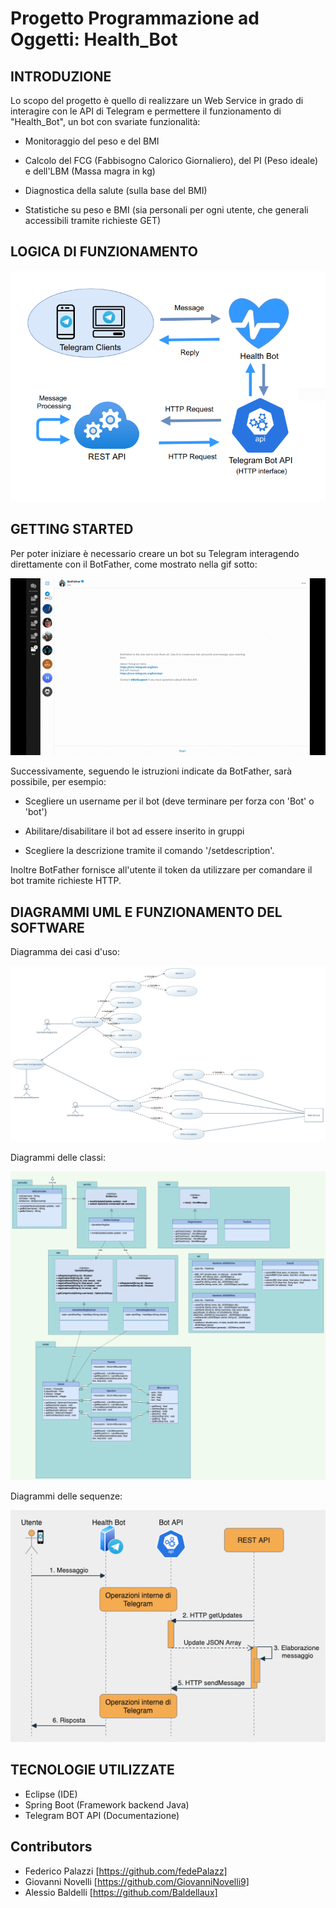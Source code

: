 # Progetto Programmazione ad Oggetti: Health_Bot



## INTRODUZIONE

Lo scopo del progetto è quello di realizzare un Web Service in grado di interagire con le API di Telegram e permettere il funzionamento di "Health_Bot", un bot con svariate funzionalità:

- Monitoraggio del peso e del BMI

- Calcolo del FCG (Fabbisogno Calorico Giornaliero), del PI (Peso ideale) e dell'LBM (Massa magra in kg)

- Diagnostica della salute (sulla base del BMI)

- Statistiche su peso e BMI (sia personali per ogni utente, che generali accessibili tramite richieste GET)

  

## LOGICA DI FUNZIONAMENTO

![](resources/Funzionamento_BOT.png)



## GETTING STARTED

Per poter iniziare è necessario creare un bot su Telegram interagendo direttamente con il BotFather, come mostrato nella gif sotto:

![](resources/introduzione.gif)

Successivamente, seguendo le istruzioni indicate da BotFather, sarà possibile, per esempio:

- Scegliere un username per il bot (deve terminare per forza con 'Bot' o 'bot')

- Abilitare/disabilitare il bot ad essere inserito in gruppi

- Scegliere la descrizione tramite il comando '/setdescription'.

Inoltre BotFather fornisce all'utente il token da utilizzare per comandare il bot tramite richieste HTTP.



## DIAGRAMMI UML E FUNZIONAMENTO DEL SOFTWARE

Diagramma dei casi d'uso:

![](resources/UML/Health_Bot_UseCaseDiagram.png)



Diagrammi delle classi:

<img src="resources/UML/class_diagram-Diagramma classi.png" style="zoom:80%;" />



Diagrammi delle sequenze:

![](resources/UML/Seq_diagram-Seq_Updates.png)

## TECNOLOGIE UTILIZZATE
- Eclipse (IDE)
- Spring Boot (Framework backend Java)
- Telegram BOT API (Documentazione)



## Contributors

- Federico Palazzi [https://github.com/fedePalazz]
- Giovanni Novelli [https://github.com/GiovanniNovelli9] 
- Alessio Baldelli [https://github.com/Baldellaux]

